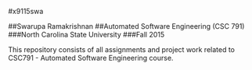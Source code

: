 #x9115swa

##Swarupa Ramakrishnan
##Automated Software Engineering (CSC 791)
###North Carolina State University
###Fall 2015

This repository consists of all assignments and project work related to CSC791 - Automated Software Engineering course.

